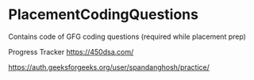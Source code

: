 # PlacementCodingQuestions
Contains code of GFG coding questions (required while placement prep)

Progress Tracker
https://450dsa.com/

https://auth.geeksforgeeks.org/user/spandanghosh/practice/
